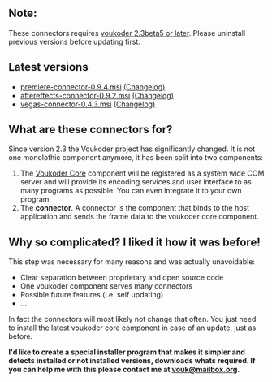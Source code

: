 ## Note:
These connectors requires [voukoder 2.3beta5 or later](https://github.com/Vouk/voukoder/releases). Please uninstall previous versions before updating first.

## Latest versions
- [premiere-connector-0.9.4.msi](premiere/premiere-connector-0.9.4.msi?raw=true) [(Changelog)](premiere/README.md)
- [aftereffects-connector-0.9.2.msi](aftereffects/aftereffects-connector-0.9.2.msi?raw=true) [(Changelog)](aftereffects/README.md)
- [vegas-connector-0.4.3.msi](vegas/vegas-connector-0.4.3.msi?raw=true) [(Changelog)](vegas/README.md)
## What are these connectors for?
Since version 2.3 the Voukoder project has significantly changed. It is not one monolothic component anymore, it has been split into two components:
1. The [Voukoder Core](https://github.com/Vouk/voukoder) component will be registered as a system wide COM server and will provide its encoding services and user interface to as many programs as possible. You can even integrate it to your own program.
2. The **connector**. A connector is the component that binds to the host application and sends the frame data to the voukoder core component.
## Why so complicated? I liked it how it was before!
This step was necessary for many reasons and was actually unavoidable:
- Clear separation between proprietary and open source code
- One voukoder component serves many connectors
- Possible future features (i.e. self updating)
- ...

In fact the connectors will most likely not change that often. You just need to install the latest voukoder core component in case of an update, just as before.

**I'd like to create a special installer program that makes it simpler and detects installed or not installed versions, downloads whats required. If you can help me with this please contact me at vouk@mailbox.org.**
